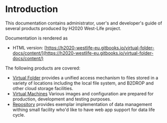 # Introduction

This documentation contains administrator, user's and developer's guide of several products produced by H2020 West-Life project.

Documentation is rendered as

* HTML version: [https://h2020-westlife-eu.gitbooks.io/virtual-folder-docs/content/](https://h2020-westlife-eu.gitbooks.io/virtual-folder-docs/content/)

The following products are covered:

* [Virtual Folder](virtual-folder/) provides a unified access mechanism to files stored in a variety of locations including the local file system, and B2DROP and other cloud storage facilities. 
* [Virtual Machines](virtual-machines.md) Various images and configuration are prepared for production, development and testing purposes.
* [Repository](repository/) provides exemplar implementation of data management withing small facility who'd like to have web app support for data life cycle.

